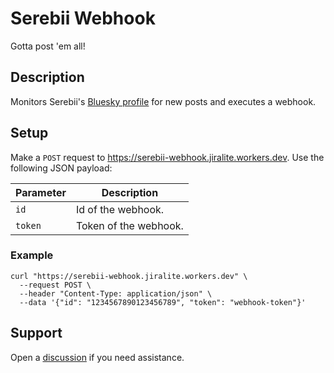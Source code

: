 # Serebii Webhook

Gotta post 'em all!

## Description

Monitors Serebii's [Bluesky profile](https://bsky.app/profile/did:plc:fhf5k5lbggppbc26y5ir2cli) for new posts and executes a webhook.

## Setup

Make a `POST` request to https://serebii-webhook.jiralite.workers.dev. Use the following JSON payload:

| Parameter | Description           |
| --------- | --------------------- |
| `id`      | Id of the webhook.    |
| `token`   | Token of the webhook. |

### Example

```
curl "https://serebii-webhook.jiralite.workers.dev" \
  --request POST \
  --header "Content-Type: application/json" \
  --data '{"id": "1234567890123456789", "token": "webhook-token"}'
```

## Support

Open a [discussion](https://github.com/Jiralite/serebii-webhook/discussions/new?category=support) if you need assistance.
